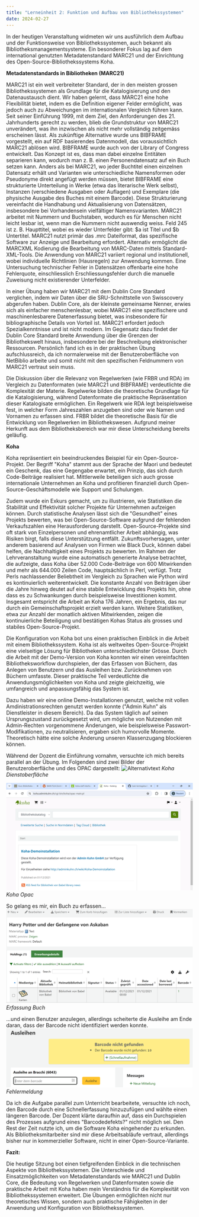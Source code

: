 ```yaml
---
title: "Lerneinheit 2: Funktion und Aufbau von Bibliothekssystemen"
date: 2024-02-27
---
```

In der heutigen Veranstaltung widmeten wir uns ausführlich dem Aufbau und der Funktionsweise von Bibliothekssystemen, auch bekannt als Bibliotheksmanagementsysteme. Ein besonderer Fokus lag auf dem international genutzten Metadatenstandard MARC21 und der Einrichtung des Open-Source-Bibliothekssystems Koha.

**Metadatenstandards in Bibliotheken (MARC21)**

MARC21 ist ein weit verbreiteter Standard, der in den meisten grossen Bibliothekssystemen als Grundlage für die Katalogisierung und den Datenaustausch dient. Wir haben gelernt, dass MARC21 eine hohe Flexibilität bietet, indem es die Definition eigener Felder ermöglicht, was jedoch auch zu Abweichungen im internationalen Vergleich führen kann. Seit seiner Einführung 1999, mit dem Ziel, den Anforderungen des 21. Jahrhunderts gerecht zu werden, blieb die Grundstruktur von MARC21 unverändert, was ihn inzwischen als nicht mehr vollständig zeitgemäss erscheinen lässt. Als zukünftige Alternative wurde uns BIBFRAME vorgestellt, ein auf RDF basierendes Datenmodell, das voraussichtlich MARC21 ablösen wird. BIBFRAME wurde auch von der Library of Congress entwickelt. Das Konzept ist es, dass man dabei einzelne Entitäten separieren kann, wodurch man z. B. einen Personendatensatz auf ein Buch setzen kann. Anders als bei MARC21, wo jeder Buchtitel einen einzelnen Datensatz erhält und Varianten wie unterschiedliche Namensformen oder Pseudonyme direkt angefügt werden müssen, bietet BIBFRAME eine strukturierte Unterteilung in Werke (etwa das literarische Werk selbst), Instanzen (verschiedene Ausgaben oder Auflagen) und Exemplare (die physische Ausgabe des Buches mit einem Barcode). Diese Strukturierung vereinfacht die Handhabung und Aktualisierung von Datensätzen, insbesondere bei Vorhandensein vielfältiger Namensvarianten. MARC21 arbeitet mit Nummern und Buchstaben, wodurch es für Menschen nicht leicht lesbar ist, wenn man die Nummern nicht auswendig weiss. Feld 245 ist z. B. Haupttitel, wobei es wieder Unterfelder gibt: $a ist Titel und $b Untertitel. MARC21 nutzt primär das .mrc Dateiformat, das spezifische Software zur Anzeige und Bearbeitung erfordert. Alternativ ermöglicht die MARCXML Kodierung die Bearbeitung von MARC-Daten mittels Standard-XML-Tools. Die Anwendung von MARC21 variiert regional und institutionell, wobei individuelle Richtlinien (Hausregeln) zur Anwendung kommen. Eine Untersuchung technischer Fehler in Datensätzen offenbarte eine hohe Fehlerquote, einschliesslich Erschliessungsfehler durch die manuelle Zuweisung nicht existierender Unterfelder.

In einer Übung haben wir MARC21 mit dem Dublin Core Standard verglichen, indem wir Daten über die SRU-Schnittstelle von Swisscovery abgerufen haben. Dublin Core, als der kleinste gemeinsame Nenner, erwies sich als einfacher menschenlesbar, wobei MARC21 eine spezifischere und maschinenlesbarere Datenerfassung bietet, was insbesondere für bibliographische Details von Vorteil ist. MARC21 erfordert jedoch Spezialkenntnisse und ist nicht modern. Im Gegensatz dazu findet der Dublin Core Standard breite Anwendung über die Grenzen der Bibliothekswelt hinaus, insbesondere bei der Beschreibung elektronischer Ressourcen. Persönlich fand ich es in der praktischen Übung aufschlussreich, da ich normalerweise mit der Benutzeroberfläche von NetBiblio arbeite und somit nicht mit den spezifischen Feldnummern von MARC21 vertraut sein muss.

Die Diskussion über die Relevanz von Regelwerken (wie FRBR und RDA) im Vergleich zu Datenformaten (wie MARC21 und BIBFRAME) verdeutlichte die Komplexität der Materie. Regelwerke bilden die theoretische Grundlage für die Katalogisierung, während Datenformate die praktische Repräsentation dieser Katalogisate ermöglichen. Ein Regelwerk wie RDA legt beispielsweise fest, in welcher Form Jahreszahlen anzugeben sind oder wie Namen und Vornamen zu erfassen sind. FRBR bildet die theoretische Basis für die Entwicklung von Regelwerken im Bibliothekswesen. Aufgrund meiner Herkunft aus dem Bibliotheksbereich war mir diese Unterscheidung bereits geläufig.

**Koha**

Koha repräsentiert ein beeindruckendes Beispiel für ein Open-Source-Projekt. Der Begriff "Koha" stammt aus der Sprache der Maori und bedeutet ein Geschenk, das eine Gegengabe erwartet, ein Prinzip, das sich durch Code-Beiträge realisiert hat. Mittlerweile beteiligen sich auch grosse internationale Unternehmen an Koha und profitieren finanziell durch Open-Source-Geschäftsmodelle wie Support und Schulungen.

Zudem wurde ein Exkurs gemacht, um zu illustrieren, wie Statistiken die Stabilität und Effektivität solcher Projekte für Unternehmen aufzeigen können. Durch statistische Analysen lässt sich die "Gesundheit" eines Projekts bewerten, was bei Open-Source-Software aufgrund der fehlenden Verkaufszahlen eine Herausforderung darstellt. Open-Source-Projekte sind oft stark von Einzelpersonen und ehrenamtlicher Arbeit abhängig, was Risiken birgt, falls diese Unterstützung entfällt. Zukunftsvorhersagen, unter anderem basierend auf Analysen von Firmen wie Black Duck, können dabei helfen, die Nachhaltigkeit eines Projekts zu bewerten. Im Rahmen der Lehrveranstaltung wurde eine automatisch generierte Analyse betrachtet, die aufzeigte, dass Koha über 52.000 Code-Beiträge von 600 Mitwirkenden und mehr als 644.000 Zeilen Code, hauptsächlich in Perl, verfügt. Trotz Perls nachlassender Beliebtheit im Vergleich zu Sprachen wie Python wird es kontinuierlich weiterentwickelt. Die konstante Anzahl von Beiträgen über die Jahre hinweg deutet auf eine stabile Entwicklung des Projekts hin, ohne dass es zu Schwankungen durch beispielsweise Investitionen kommt. Insgesamt entspricht die Arbeit an Koha 176 Jahren, ein Ergebnis, das nur durch ein Gemeinschaftsprojekt erzielt werden kann. Weitere Statistiken, etwa zur Anzahl der monatlich aktiven Mitwirkenden, zeigen die kontinuierliche Beteiligung und bestätigen Kohas Status als grosses und stabiles Open-Source-Projekt.

Die Konfiguration von Koha bot uns einen praktischen Einblick in die Arbeit mit einem Bibliothekssystem. Koha ist als weltweites Open-Source-Projekt eine vielseitige Lösung für Bibliotheken unterschiedlichster Grösse. Durch die Arbeit mit der Demo-Version von Koha konnten wir einen vereinfachten Bibliotheksworkflow durchspielen, der das Erfassen von Büchern, das Anlegen von Benutzern und das Ausleihen bzw. Zurücknehmen von Büchern umfasste. Dieser praktische Teil verdeutlichte die Anwendungsmöglichkeiten von Koha und zeigte gleichzeitig, wie umfangreich und anpassungsfähig das System ist.

Dazu haben wir eine online Demo-Installationen genutzt, welche mit vollen Amdinistrationsrechten genutzt werden konnte ("Admin Kuhn" als Dienstleister in diesem Bereich). Da das System täglich auf seinen Ursprungszustand zurückgesetzt wird, um mögliche von Nutzenden mit Admin-Rechten vorgenommene Änderungen, wie beispielsweise Passwort-Modifikationen, zu neutralisieren, ergaben sich humorvolle Momente. Theoretisch hätte eine solche Änderung unseren Klassenzugang blockieren können.

Während der Dozent die Einführung vornahm, versuchte ich mich bereits parallel an der Übung. Im Folgenden sind zwei Bilder der Benutzeroberfläche und des OPAC dargestellt:
![Alternativtext](/images/dienstoberfläche.png)
*Koha Dienstoberfläche*

![Alternativtext](/images/opac.png)
*Koha Opac*


So gelang es mir, ein Buch zu erfassen...
![Alternativtext](/images/titel.png)
*Erfassung Buch*


...und einen Benutzer anzulegen, allerdings scheiterte die Ausleihe am Ende daran, dass der Barcode nicht identifiziert werden konnte.
![Alternativtext](/images/fehlermeldung.png)
*Fehlermeldung*


Da ich die Aufgabe parallel zum Unterricht bearbeitete, versuchte ich noch, den Barcode durch eine Schnellerfassung hinzuzufügen und wählte einen längeren Barcode. Der Dozent klärte daraufhin auf, dass ein Durchspielen des Prozesses aufgrund eines "Barcodedefekts?" nicht möglich sei. Den Rest der Zeit nutzte ich, um die Software Koha eingehender zu erkunden. Als Bibliotheksmitarbeiter sind mir diese Arbeitsabläufe vertraut, allerdings bisher nur in kommerzieller Software, nicht in einer Open-Source-Variante.
 

**Fazit:** 

Die heutige Sitzung bot einen tiefgreifenden Einblick in die technischen Aspekte von Bibliothekssystemen. Die Unterschiede und Einsatzmöglichkeiten von Metadatenstandards wie MARC21 und Dublin Core, die Bedeutung von Regelwerken und Datenformaten sowie die praktische Arbeit mit Koha haben mein Verständnis für die Komplexität von Bibliothekssystemen erweitert. Die Übungen ermöglichten nicht nur theoretisches Wissen, sondern auch praktische Fähigkeiten in der Anwendung und Konfiguration von Bibliothekssystemen.

